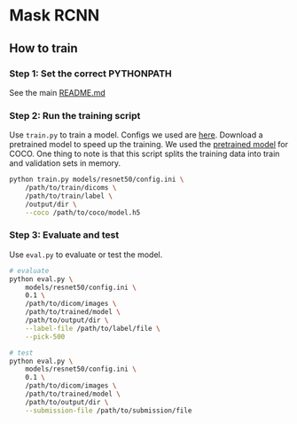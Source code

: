 # Mask RCNN

## How to train
### Step 1: Set the correct PYTHONPATH
See the main [README.md](../README.md)

### Step 2: Run the training script
Use `train.py` to train a model. Configs we used are [here](models). Download a pretrained model to speed up the training. We used the [pretrained model](https://github.com/matterport/Mask_RCNN/releases/download/v2.0/mask_rcnn_coco.h5) for COCO. One thing to note is that this script splits the training data into train and validation sets in memory.
```bash
python train.py models/resnet50/config.ini \
    /path/to/train/dicoms \
    /path/to/train/label \
    /output/dir \
    --coco /path/to/coco/model.h5
```

### Step 3: Evaluate and test
Use `eval.py` to evaluate or test the model.
```bash
# evaluate
python eval.py \
    models/resnet50/config.ini \
    0.1 \
    /path/to/dicom/images \
    /path/to/trained/model \
    /path/to/output/dir \
    --label-file /path/to/label/file \
    --pick-500

# test
python eval.py \
    models/resnet50/config.ini \
    0.1 \
    /path/to/dicom/images \
    /path/to/trained/model \
    /path/to/output/dir \
    --submission-file /path/to/submission/file
```
